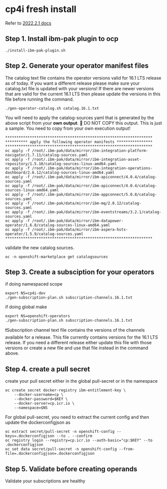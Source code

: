 # cp4i fresh install

Refer to [2022.2.1 docs](https://www.ibm.com/docs/en/cloud-paks/cp-integration/2022.2?topic=images-adding-catalog-sources-cluster)

## Step 1. Install ibm-pak plugin to ocp
```
./install-ibm-pak-plugin.sh
```

## Step 2. Generate your operator manifest files
The catalog text file contains the operator versions valid for 16.1 LTS release as of today. If you want a different release please make sure your catalog.txt file is updated with your versions! 
If there are newer versions that are valid for the current 16.1 LTS then please update the versions in this file before running the command.
```
./gen-operator-catalog.sh catalog.16.1.txt
```
You will need to apply the catalog-sources yaml that is generated by the above script from your **own output**.
🛑 DO NOT COPY this output. This is just a sample. You need to copy from your own execution output!
```
******************************************************************
********** apply the following operator manifests ****************
******************************************************************
oc apply -f /root/.ibm-pak/data/mirror/ibm-integration-platform-navigator/1.7.11/catalog-sources.yaml
oc apply -f /root/.ibm-pak/data/mirror/ibm-integration-asset-repository/1.5.10/catalog-sources-linux-amd64.yaml
oc apply -f /root/.ibm-pak/data/mirror/ibm-integration-operations-dashboard/2.6.12/catalog-sources-linux-amd64.yaml
oc apply -f /root/.ibm-pak/data/mirror/ibm-apiconnect/4.0.4/catalog-sources.yaml
oc apply -f /root/.ibm-pak/data/mirror/ibm-apiconnect/4.0.4/catalog-sources-linux-amd64.yaml
oc apply -f /root/.ibm-pak/data/mirror/ibm-appconnect/5.0.8/catalog-sources.yaml
oc apply -f /root/.ibm-pak/data/mirror/ibm-mq/2.0.12/catalog-sources.yaml
oc apply -f /root/.ibm-pak/data/mirror/ibm-eventstreams/3.2.1/catalog-sources.yaml
oc apply -f /root/.ibm-pak/data/mirror/ibm-datapower-operator/1.6.8/catalog-sources-linux-amd64.yaml
oc apply -f /root/.ibm-pak/data/mirror/ibm-aspera-hsts-operator/1.5.9/catalog-sources.yaml
******************************************************************
```
validate the new catalog sources.
```
oc -n openshift-marketplace get catalogsources
```

## Step 3. Create a subsciption for your operators
if doing namespaced scope
```
export NS=cp4i-dev
./gen-subscription-plan.sh subscription-channels.16.1.txt
```

if doing global make 
```
export NS=openshift-operators
./gen-subscription-plan.sh subscription-channels.16.1.txt
```
❗Subscription channel text file contains the versions of the channels available for a release.
This file currently contains versions for the 16.1 LTS release. If you need a different release either update this file with those versions or create a new file and use that file instead in the command above.

## Step 4. create a pull secret
create your pull secret either in the global pull-secret or in the namespace
```
oc create secret docker-registry ibm-entitlement-key \
    --docker-username=cp \
    --docker-password=$KEY \
    --docker-server=cp.icr.io \
    --namespace=$NS
```

For global pull-secret, you need to extract the current config and then update the dockerconfigjson as 
```
oc extract secret/pull-secret -n openshift-config --keys=.dockerconfigjson --to . --confirm
oc registry login --registry=cp.icr.io --auth-basic="cp:$KEY" --to .dockerconfigjson
oc set data secret/pull-secret -n openshift-config --from-file=.dockerconfigjson=.dockerconfigjson
```

## Step 5. Validate before creating operands
Validate your subscriptions are healthy
